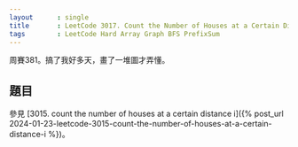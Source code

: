 ```yaml
---
layout      : single
title       : LeetCode 3017. Count the Number of Houses at a Certain Distance II
tags        : LeetCode Hard Array Graph BFS PrefixSum
---
```

周賽381。搞了我好多天，畫了一堆圖才弄懂。  

## 題目

參見 [3015. count the number of houses at a certain distance i]({% post_url 2024-01-23-leetcode-3015-count-the-number-of-houses-at-a-certain-distance-i %})。  
